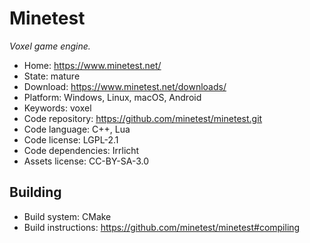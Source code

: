 # Minetest

_Voxel game engine._

- Home: https://www.minetest.net/
- State: mature
- Download: https://www.minetest.net/downloads/
- Platform: Windows, Linux, macOS, Android
- Keywords: voxel
- Code repository: https://github.com/minetest/minetest.git
- Code language: C++, Lua
- Code license: LGPL-2.1
- Code dependencies: Irrlicht
- Assets license: CC-BY-SA-3.0

## Building

- Build system: CMake
- Build instructions: https://github.com/minetest/minetest#compiling
